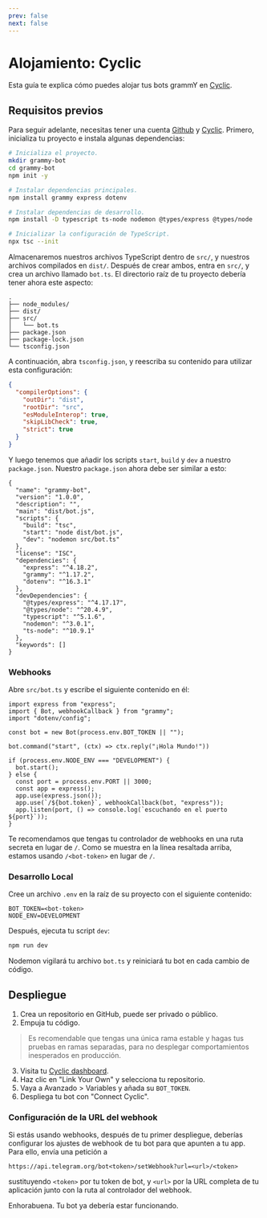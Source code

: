 ```yaml
---
prev: false
next: false
---
```


# Alojamiento: Cyclic

Esta guía te explica cómo puedes alojar tus bots grammY en [Cyclic](https://cyclic.sh).

## Requisitos previos

Para seguir adelante, necesitas tener una cuenta [Github](https://github.com) y [Cyclic](https://cyclic.sh).
Primero, inicializa tu proyecto e instala algunas dependencias:

```sh
# Inicializa el proyecto.
mkdir grammy-bot
cd grammy-bot
npm init -y

# Instalar dependencias principales.
npm install grammy express dotenv

# Instalar dependencias de desarrollo.
npm install -D typescript ts-node nodemon @types/express @types/node

# Inicializar la configuración de TypeScript.
npx tsc --init
```

Almacenaremos nuestros archivos TypeScript dentro de `src/`, y nuestros archivos compilados en `dist/`.
Después de crear ambos, entra en `src/`, y crea un archivo llamado `bot.ts`.
El directorio raíz de tu proyecto debería tener ahora este aspecto:

```asciiart:no-line-numbers
.
├── node_modules/
├── dist/
├── src/
│   └── bot.ts
├── package.json
├── package-lock.json
└── tsconfig.json
```

A continuación, abra `tsconfig.json`, y reescriba su contenido para utilizar esta configuración:

```json
{
  "compilerOptions": {
    "outDir": "dist",
    "rootDir": "src",
    "esModuleInterop": true,
    "skipLibCheck": true,
    "strict": true
  }
}
```

Y luego tenemos que añadir los scripts `start`, `build` y `dev` a nuestro `package.json`.
Nuestro `package.json` ahora debe ser similar a esto:

```json{6-10}
{
  "name": "grammy-bot",
  "version": "1.0.0",
  "description": "",
  "main": "dist/bot.js",
  "scripts": {
    "build": "tsc",
    "start": "node dist/bot.js",
    "dev": "nodemon src/bot.ts"
  },
  "license": "ISC",
  "dependencies": {
    "express": "^4.18.2",
    "grammy": "^1.17.2",
    "dotenv": "^16.3.1"
  },
  "devDependencies": {
    "@types/express": "^4.17.17",
    "@types/node": "^20.4.9",
    "typescript": "^5.1.6",
    "nodemon": "^3.0.1",
    "ts-node": "^10.9.1"
  },
  "keywords": []
}
```

### Webhooks

Abre `src/bot.ts` y escribe el siguiente contenido en él:

```ts{15}
import express from "express";
import { Bot, webhookCallback } from "grammy";
import "dotenv/config";

const bot = new Bot(process.env.BOT_TOKEN || "");

bot.command("start", (ctx) => ctx.reply("¡Hola Mundo!"))

if (process.env.NODE_ENV === "DEVELOPMENT") {
  bot.start();
} else {
  const port = process.env.PORT || 3000;
  const app = express();
  app.use(express.json());
  app.use(`/${bot.token}`, webhookCallback(bot, "express"));
  app.listen(port, () => console.log(`escuchando en el puerto ${port}`));
}
```

Te recomendamos que tengas tu controlador de webhooks en una ruta secreta en lugar de `/`.
Como se muestra en la línea resaltada arriba, estamos usando `/<bot-token>` en lugar de `/`.

### Desarrollo Local

Cree un archivo `.env` en la raíz de su proyecto con el siguiente contenido:

```
BOT_TOKEN=<bot-token>
NODE_ENV=DEVELOPMENT
```

Después, ejecuta tu script `dev`:

```sh
npm run dev
```

Nodemon vigilará tu archivo `bot.ts` y reiniciará tu bot en cada cambio de código.

## Despliegue

1. Crea un repositorio en GitHub, puede ser privado o público.
2. Empuja tu código.

> Es recomendable que tengas una única rama estable y hagas tus pruebas en ramas separadas, para no desplegar comportamientos inesperados en producción.

3. Visita tu [Cyclic dashboard](https://app.cyclic.sh).
4. Haz clic en "Link Your Own" y selecciona tu repositorio.
5. Vaya a Avanzado > Variables y añada su `BOT_TOKEN`.
6. Despliega tu bot con "Connect Cyclic".

### Configuración de la URL del webhook

Si estás usando webhooks, después de tu primer despliegue, deberías configurar los ajustes de webhook de tu bot para que apunten a tu app.
Para ello, envía una petición a

```text
https://api.telegram.org/bot<token>/setWebhook?url=<url>/<token>
```

sustituyendo `<token>` por tu token de bot, y `<url>` por la URL completa de tu aplicación junto con la ruta al controlador del webhook.

Enhorabuena.
Tu bot ya debería estar funcionando.
